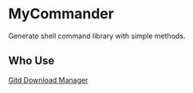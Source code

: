 # MyCommander
Generate shell command library with simple methods.

## Who Use
[Gitd Download Manager](https://github.com/git-download-manager)
